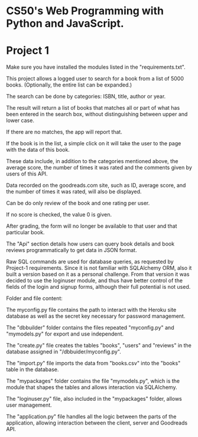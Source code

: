 # CS50's Web Programming with Python and JavaScript.

# Project 1

Make sure you have installed the modules listed in the "requirements.txt".

This project allows a logged user to search for a book from a list of 5000 books.
(Optionally, the entire list can be expanded.)

The search can be done by categories: ISBN, title, author or year.

The result will return a list of books that matches all or part of what has been entered in the search box, without distinguishing between upper and lower case.

If there are no matches, the app will report that.

If the book is in the list, a simple click on it will take the user to the page with the data of this book.

These data include, in addition to the categories mentioned above, the average score, the number of times it was rated and the comments given by users of this API.

Data recorded on the goodreads.com site, such as ID, average score, and the number of times it was rated, will also be displayed.

Can be do only review of the book and one rating per user.

If no score is checked, the value 0 is given.

After grading, the form will no longer be available to that user and that particular book.

The "Api" section details how users can query book details and book reviews programmatically to get data in JSON format.

Raw SQL commands are used for database queries, as requested by Project-1 requirements.
Since it is not familiar with SQLAlchemy ORM, also it built a version based on it as a personal challenge.
From that version it was decided to use the loginuser module, and thus have better control of the fields of the login and signup forms, although their full potential is not used.

Folder and file content:

The myconfig.py file contains the path to interact with the Heroku site database as well as the secret key necessary for password management.

The "dbbuilder" folder contains the files repeated "myconfig.py" and "mymodels.py" for export and use independent.

The "create.py" file creates the tables "books", "users" and "reviews" in the database assigned in "/dbbuider/myconfig.py".

The "import.py" file imports the data from "books.csv" into the "books" table in the database.

The "mypackages" folder contains the file "mymodels.py", which is the module that shapes the tables and allows interaction via SQLAlchemy.

The "loginuser.py" file, also included in the "mypackages" folder, allows user management.

The "application.py" file handles all the logic between the parts of the application, allowing interaction between the client, server and Goodreads API.